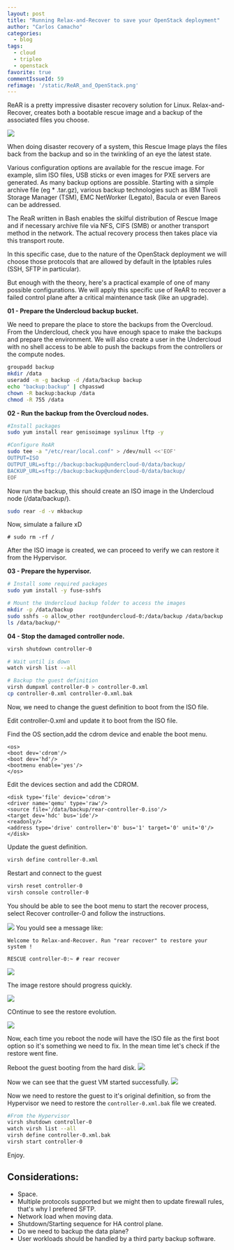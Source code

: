 ```yaml
---
layout: post
title: "Running Relax-and-Recover to save your OpenStack deployment"
author: "Carlos Camacho"
categories:
  - blog
tags:
  - cloud
  - tripleo
  - openstack
favorite: true
commentIssueId: 59
refimage: '/static/ReAR_and_OpenStack.png'
---
```


ReAR is a pretty impressive disaster recovery
solution for Linux. Relax-and-Recover, creates both a
bootable rescue image and a backup of the associated files you choose.

![](/static/ReAR_and_OpenStack.png)

When doing disaster recovery of a system, this Rescue Image plays
the files back from the backup and so in the twinkling of
an eye the latest state.

Various configuration options are available for the rescue image.
For example, slim ISO files, USB sticks or even images for PXE
servers are generated. As many backup options are possible.
Starting with a simple archive file (eg * .tar.gz),
various backup technologies such as IBM Tivoli Storage Manager (TSM),
EMC NetWorker (Legato), Bacula or even Bareos can be addressed.

The ReaR written in Bash enables the skilful
distribution of Rescue Image and if necessary archive file via
NFS, CIFS (SMB) or another transport method in the network.
The actual recovery process then takes place via this transport route.

In this specific case, due to the nature of the OpenStack deployment we will
choose those protocols that are allowed by default in the Iptables rules (SSH, SFTP in particular).

But enough with the theory, here's a practical example of one of many possible configurations.
We will apply this specific use of ReAR to recover
a failed control plane after a critical maintenance task (like an upgrade).

__01 - Prepare the Undercloud backup bucket.__

We need to prepare the place to store the backups from the Overcloud.
From the Undercloud, check you have enough space to make the backups
and prepare the environment. We will also create a user in the
Undercloud with no shell access to be able to push the backups from the
controllers or the compute nodes.

```bash
groupadd backup
mkdir /data
useradd -m -g backup -d /data/backup backup
echo "backup:backup" | chpasswd
chown -R backup:backup /data
chmod -R 755 /data
```

__02 - Run the backup from the Overcloud nodes.__


```bash
#Install packages
sudo yum install rear genisoimage syslinux lftp -y

#Configure ReAR
sudo tee -a "/etc/rear/local.conf" > /dev/null <<'EOF'
OUTPUT=ISO
OUTPUT_URL=sftp://backup:backup@undercloud-0/data/backup/
BACKUP_URL=sftp://backup:backup@undercloud-0/data/backup/
EOF
```

Now run the backup, this should create an ISO image in
the Undercloud node (/data/backup/).

```bash
sudo rear -d -v mkbackup
```

Now, simulate a failure xD

```
# sudo rm -rf /
```

After the ISO image is created, we can proceed to
verify we can restore it from the Hypervisor.

__03 - Prepare the hypervisor.__


```bash
# Install some required packages
sudo yum install -y fuse-sshfs

# Mount the Undercloud backup folder to access the images
mkdir -p /data/backup
sudo sshfs -o allow_other root@undercloud-0:/data/backup /data/backup
ls /data/backup/*
```

__04 - Stop the damaged controller node.__


```bash
virsh shutdown controller-0

# Wait until is down
watch virsh list --all

# Backup the guest definition
virsh dumpxml controller-0 > controller-0.xml
cp controller-0.xml controller-0.xml.bak
```

Now, we need to change the guest definition to boot from the ISO file.

Edit controller-0.xml and update it to boot from the ISO file.

Find the OS section,add the cdrom device and enable the boot menu.

```
<os>
<boot dev='cdrom'/>
<boot dev='hd'/>
<bootmenu enable='yes'/>
</os>
```

Edit the devices section and add the CDROM.

```
<disk type='file' device='cdrom'>
<driver name='qemu' type='raw'/>
<source file='/data/backup/rear-controller-0.iso'/>
<target dev='hdc' bus='ide'/>
<readonly/>
<address type='drive' controller='0' bus='1' target='0' unit='0'/>
</disk>
```

Update the guest definition.

```bash
virsh define controller-0.xml
```

Restart and connect to the guest

```bash
virsh reset controller-0
virsh console controller-0
```

You should be able to see the boot menu to start the recover process, select Recover controller-0 and follow the instructions.

![](/static/ReAR1.PNG)
You yould see a message like:

```
Welcome to Relax-and-Recover. Run "rear recover" to restore your system !

RESCUE controller-0:~ # rear recover
```

![](/static/ReAR2.PNG)

The image restore should progress quickly.

![](/static/ReAR3.PNG)

COntinue to see the restore evolution.

![](/static/ReAR4.PNG)

Now, each time you reboot the node will have the ISO file
as the first boot option so it's something we need to fix.
In the mean time let's check if the restore went fine.

Reboot the guest booting from the hard disk.
![](/static/ReAR5.PNG)

Now we can see that the guest VM started successfully.
![](/static/ReAR6.PNG)


Now we need to restore the guest to it's original definition,
so from the Hypervisor we need to restore the `controller-0.xml.bak` 
file we created.

```bash
#From the Hypervisor
virsh shutdown controller-0
watch virsh list --all
virsh define controller-0.xml.bak
virsh start controller-0
```


Enjoy.


## Considerations:

* Space.
* Multiple protocols supported but we might then to update firewall rules, that's why I prefered SFTP.
* Network load when moving data.
* Shutdown/Starting sequence for HA control plane.
* Do we need to backup the data plane?
* User workloads should be handled by a third party backup software.
